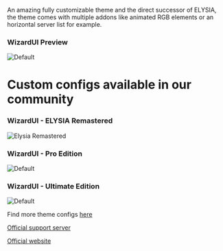An amazing fully customizable theme and the direct successor of ELYSIA, the theme comes with multiple addons like animated RGB elements or an horizontal server list for example.

### WizardUI Preview
![Default](https://purplewizard.space/images/WIZARDUI/1.jpg)

# Custom configs available in our community
### WizardUI - ELYSIA Remastered
![Elysia Remastered](https://purplewizard.space/images/WIZARDUI/2.jpg)
### WizardUI - Pro Edition
![Default](https://purplewizard.space/images/WIZARDUI/3.jpg)
### WizardUI - Ultimate Edition
![Default](https://purplewizard.space/images/WIZARDUI/4.jpg)

Find more theme configs [here](https://cm.purplewizard.space/)

[Official support server](https://discord.gg/SBuYeHh)

[Official website](https://purplewizard.space)

